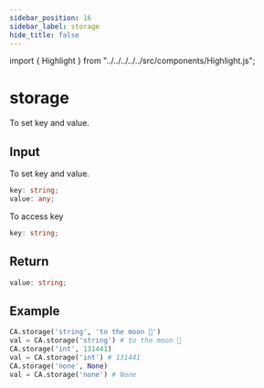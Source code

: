 ```yaml
---
sidebar_position: 16
sidebar_label: storage
hide_title: false
---
```


import { Highlight } from "../../../../../src/components/Highlight.js";

# storage

To set key and value.

## Input

To set key and value.

```typescript
key: string;
value: any;
```

To access key

```typescript
key: string;
```

## Return

```typescript
value: string;
```

## Example

```python
CA.storage('string', 'to the moon 🌙')
val = CA.storage('string') # to the moon 🌙
CA.storage('int', 131441)
val = CA.storage('int') # 131441
CA.storage('none', None)
val = CA.storage('none') # None
```
